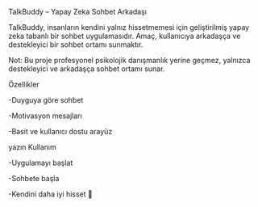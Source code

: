 TalkBuddy – Yapay Zeka Sohbet Arkadaşı

TalkBuddy, insanların kendini yalnız hissetmemesi için geliştirilmiş yapay zeka tabanlı bir sohbet uygulamasıdır.
Amaç, kullanıcıya arkadaşça ve destekleyici bir sohbet ortamı sunmaktır.

Not: Bu proje profesyonel psikolojik danışmanlık yerine geçmez, yalnızca destekleyici ve arkadaşça sohbet ortamı sunar.

Özellikler

-Duyguya göre sohbet

-Motivasyon mesajları

-Basit ve kullanıcı dostu arayüz

<c2>yazın</c>
Kullanım

-Uygulamayı başlat

-Sohbete başla

-Kendini daha iyi hisset 🎯
